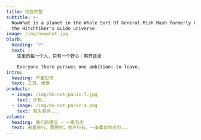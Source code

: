 ```yaml
---
title: 现在咋整
subtitle: >-
  NowWhat is a planet in the Whole Sort Of General Mish Mash formerly known as
  the Hitchhiker's Guide universe. 
image: /img/nowwhat.jpg
blurb:
  heading: '?'
  text: |-
    这里的每一个人，只有一个野心：离开这里

    Everyone there pursues one ambition: to leave.
intro:
  heading: 不要恐慌
  text: 工具、维景
products:
  - image: /img/do-not-panic-7.jpg
    text: 步枪...
  - image: /img/do-not-panic-4.png
    text: 有失有得...
values:
  heading: 我们的建议 - 一条毛巾
  text: 离星旅行，需要的，也许只有，一条柔软的毛巾...
---
```


